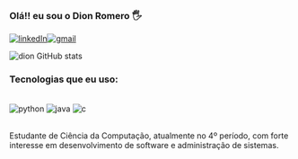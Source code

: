 


### Olá!! eu sou o Dion Romero 🖐️

[![linkedIn](<link rel="stylesheet" type='text/css' href="https://cdn.jsdelivr.net/gh/devicons/devicon@latest/devicon.min.css" />)](https://linkedin.com/in/dion-romero-347643296)[![gmail]()](dionalcantara20@.com)


![dion GitHub stats](https://github-readme-stats.vercel.app/api?username=dionromero&show_icons=true&theme=dark)

### Tecnologias que eu uso:

<div style="display inline_block"><br/>
<img aling="center" alt="python" src=https://img.shields.io/badge/Python-14354C?style=for-the-badge&logo=python&logoColor=white>
<img aling="center" alt="java" src=https://cdn.jsdelivr.net/gh/devicons/devicon@latest/icons/java/java-original-wordmark.svg >
<img aling="center" alt="c" src=https://cdn.jsdelivr.net/gh/devicons/devicon@latest/icons/c/c-line.svg >
</div><br/>

Estudante de Ciência da Computação, atualmente no 4º período, com forte interesse em desenvolvimento de software e administração de sistemas.
